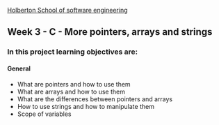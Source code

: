 [Holberton School of software engineering](https://www.holbertonschool.com)

## Week 3 - C - More pointers, arrays and strings

### In this project learning objectives are:

#### General

- What are pointers and how to use them
- What are arrays and how to use them
- What are the differences between pointers and arrays
- How to use strings and how to manipulate them
- Scope of variables